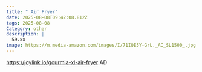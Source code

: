 ```yaml
---
title: " Air Fryer"
date: 2025-08-08T09:42:08.812Z
tags: 2025-08-08
Category: other
description: |
  59.xx
image: https://m.media-amazon.com/images/I/71IQE5Y-GrL._AC_SL1500_.jpg
---
```

https://joylink.io/gourmia-xl-air-fryer
AD